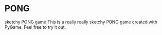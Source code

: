 # PONG
sketchy PONG game
This is a really really sketchy PONG game created with PyGame.
Feel free to try it out.
